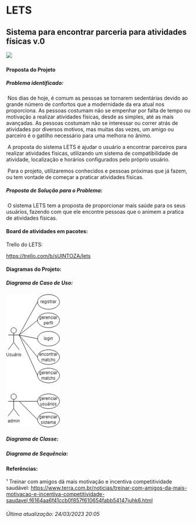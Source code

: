 # LETS

## Sistema para encontrar parceria para atividades físicas				v.0

![](https://camo.githubusercontent.com/96ebfe138ae4b132bba73d52096e1049a9c4619541ed83356de28531aba45a68/68747470733a2f2f66696c65732e656e67616765642e636f6d2e62722f3564623036383736643139363562303030373434303263322f6163636f756e742f3564623036383736643139363562303030373434303263322f514a31706a6d4b55514a47515a524f38554f50565f6c6f676f732d66696e616c2d31342e706e67)

#### Proposta do Projeto

##### Problema identificado: 

​ Nos dias de hoje, é comum as pessoas se tornarem sedentárias devido ao grande número de confortos que a modernidade da era atual nos proporciona. As pessoas costumam não se empenhar por falta de tempo ou motivação a realizar atividades físicas, desde as simples, até as mais avançadas. As pessoas costumam não se interessar ou correr atrás de atividades por diversos motivos, mas muitas das vezes, um amigo ou parceiro é o gatilho necessário para uma melhora no ânimo. 

​	A proposta do sistema LETS é ajudar o usuário a encontrar parceiros para realizar atividades físicas, utilizando um sistema de compatibilidade de atividade, localização e horários configurados pelo próprio usuário.

​	Para o projeto, utilizaremos conhecidos e pessoas próximas que já fazem, ou tem vontade de começar a praticar atividades físicas.

 

##### Proposta de Solução para o Problema:

​      O sistema LETS tem a proposta de proporcionar mais saúde para os seus usuários, fazendo com que ele encontre pessoas que o animem a pratica de atividades físicas. 



#### Board de atividades em pacotes:

Trello do LETS:

https://trello.com/b/sUlNTOZA/lets

 

#### Diagramas do Projeto:

##### Diagrama de Caso de Uso:

![](https://github.com/RodrigoConinck/lets/blob/main/diagrama%20de%20casos%20de%20uso.png)

##### Diagrama de Classe:



##### Diagrama de Sequência:



 

 

#### Referências:

¹ Treinar com amigos dá mais motivação e incentiva competitividade saudável: https://www.terra.com.br/noticias/treinar-com-amigos-da-mais-motivacao-e-incentiva-competitividade-saudavel,f6164aa6f41ccb0f857f610654fabb54147juhk6.html


 

###### *Última atualização: 24/03/2023 20:05*
